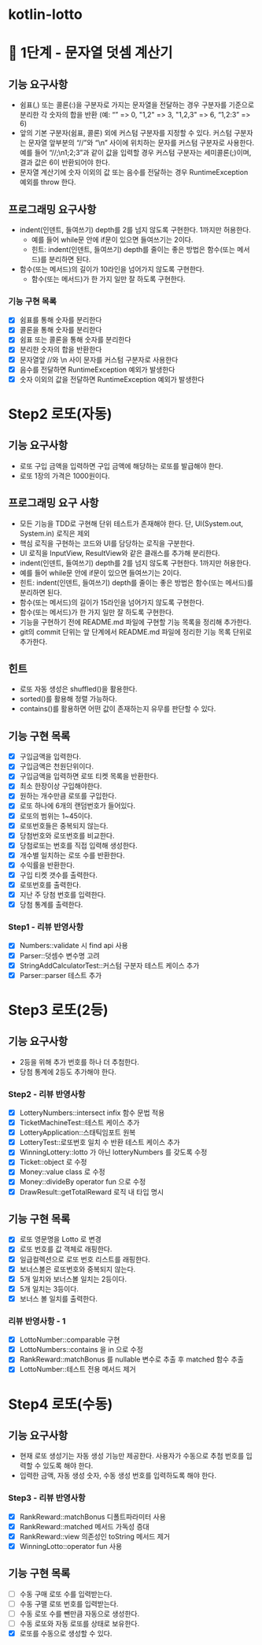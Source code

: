 # kotlin-lotto

# 🚀 1단계 - 문자열 덧셈 계산기

## 기능 요구사항

- 쉼표(,) 또는 콜론(:)을 구분자로 가지는 문자열을 전달하는 경우 구분자를 기준으로 분리한 각 숫자의 합을 반환 (예: “” => 0, "1,2" => 3, "1,2,3" => 6, “1,2:3” => 6)
- 앞의 기본 구분자(쉼표, 콜론) 외에 커스텀 구분자를 지정할 수 있다. 커스텀 구분자는 문자열 앞부분의 “//”와 “\n” 사이에 위치하는 문자를 커스텀 구분자로 사용한다. 예를 들어 “//;\n1;2;3”과
  같이 값을 입력할 경우 커스텀 구분자는 세미콜론(;)이며, 결과 값은 6이 반환되어야 한다.
- 문자열 계산기에 숫자 이외의 값 또는 음수를 전달하는 경우 RuntimeException 예외를 throw 한다.

## 프로그래밍 요구사항

- indent(인덴트, 들여쓰기) depth를 2를 넘지 않도록 구현한다. 1까지만 허용한다.
    - 예를 들어 while문 안에 if문이 있으면 들여쓰기는 2이다.
    - 힌트: indent(인덴트, 들여쓰기) depth를 줄이는 좋은 방법은 함수(또는 메서드)를 분리하면 된다.
- 함수(또는 메서드)의 길이가 10라인을 넘어가지 않도록 구현한다.
    - 함수(또는 메서드)가 한 가지 일만 잘 하도록 구현한다.

### 기능 구현 목록

- [x] 쉼표를 통해 숫자를 분리한다
- [x] 콜론을 통해 숫자를 분리한다
- [x] 쉼표 또는 콜론을 통해 숫자를 분리한다
- [x] 분리한 숫자의 합을 반환한다
- [x] 문자열앞 //와 \n 사이 문자를 커스텀 구분자로 사용한다
- [x] 음수를 전달하면 RuntimeException 예외가 발생한다
- [x] 숫자 이외의 값을 전달하면 RuntimeException 예외가 발생한다

# Step2 로또(자동)
## 기능 요구사항
- 로또 구입 금액을 입력하면 구입 금액에 해당하는 로또를 발급해야 한다.
- 로또 1장의 가격은 1000원이다.

## 프로그래밍 요구 사항
- 모든 기능을 TDD로 구현해 단위 테스트가 존재해야 한다. 단, UI(System.out, System.in) 로직은 제외
- 핵심 로직을 구현하는 코드와 UI를 담당하는 로직을 구분한다.
- UI 로직을 InputView, ResultView와 같은 클래스를 추가해 분리한다.
- indent(인덴트, 들여쓰기) depth를 2를 넘지 않도록 구현한다. 1까지만 허용한다.
- 예를 들어 while문 안에 if문이 있으면 들여쓰기는 2이다.
- 힌트: indent(인덴트, 들여쓰기) depth를 줄이는 좋은 방법은 함수(또는 메서드)를 분리하면 된다.
- 함수(또는 메서드)의 길이가 15라인을 넘어가지 않도록 구현한다.
- 함수(또는 메서드)가 한 가지 일만 잘 하도록 구현한다.
- 기능을 구현하기 전에 README.md 파일에 구현할 기능 목록을 정리해 추가한다.
- git의 commit 단위는 앞 단계에서 README.md 파일에 정리한 기능 목록 단위로 추가한다.

## 힌트
- 로또 자동 생성은 shuffled()을 활용한다.
- sorted()를 활용해 정렬 가능하다.
- contains()를 활용하면 어떤 값이 존재하는지 유무를 판단할 수 있다.

## 기능 구현 목록
- [x] 구입금액을 입력한다.
- [x] 구입금액은 천원단위이다.
- [x] 구입금액을 입력하면 로또 티켓 목록을 반환한다.
- [x] 최소 한장이상 구입해야한다.
- [x] 원하는 개수만큼 로또를 구입한다.
- [x] 로또 하나에 6개의 랜덤번호가 들어있다.
- [x] 로또의 범위는 1~45이다.
- [x] 로또번호들은 중복되지 않는다.
- [x] 당첨번호와 로또번호를 비교한다.
- [x] 당첨로또는 번호를 직접 입력해 생성한다.
- [x] 개수별 일치하는 로또 수를 반환한다.
- [x] 수익률을 반환한다.
- [x] 구입 티켓 갯수를 출력한다.
- [x] 로또번호를 출력한다.
- [x] 지난 주 당첨 번호를 입력한다.
- [x] 당첨 통계를 출력한다.

### Step1 - 리뷰 반영사항
- [x] Numbers::validate 시 find api 사용
- [x] Parser::덧셈수 변수명 고려
- [x] StringAddCalculatorTest::커스텀 구분자 테스트 케이스 추가
- [x] Parser::parser 테스트 추가

# Step3 로또(2등)
## 기능 요구사항
- 2등을 위해 추가 번호를 하나 더 추첨한다.
- 당첨 통계에 2등도 추가해야 한다.

### Step2 - 리뷰 반영사항
- [x] LotteryNumbers::intersect infix 함수 문법 적용
- [x] TicketMachineTest::테스트 케이스 추가
- [x] LotteryApplication::스태틱임포트 원복
- [x] LotteryTest::로또번호 일치 수 반환 테스트 케이스 추가
- [x] WinningLottery::lotto 가 아닌 lotteryNumbers 를 갖도록 수정
- [x] Ticket::object 로 수정
- [x] Money::value class 로 수정
- [x] Money::divideBy operator fun 으로 수정
- [x] DrawResult::getTotalReward 로직 내 타입 명시

## 기능 구현 목록
- [x] 로또 영문명을 Lotto 로 변경
- [x] 로또 번호를 값 객체로 래핑한다.
- [x] 일급컬렉션으로 로또 번호 리스트를 래핑한다.
- [x] 보너스볼은 로또번호와 중복되지 않는다.
- [x] 5개 일치와 보너스볼 일치는 2등이다.
- [x] 5개 일치는 3등이다.
- [x] 보너스 볼 일치를 출력한다.

### 리뷰 반영사항 - 1
- [x] LottoNumber::comparable 구현
- [x] LottoNumbers::contains 을 in 으로 수정
- [x] RankReward::matchBonus 를 nullable 변수로 추출 후 matched 함수 추출
- [x] LottoNumber::테스트 전용 메서드 제거

# Step4 로또(수동)
## 기능 요구사항
- 현재 로또 생성기는 자동 생성 기능만 제공한다. 사용자가 수동으로 추첨 번호를 입력할 수 있도록 해야 한다.
- 입력한 금액, 자동 생성 숫자, 수동 생성 번호를 입력하도록 해야 한다.

### Step3 - 리뷰 반영사항
- [x] RankReward::matchBonus 디폴트파라미터 사용
- [x] RankReward::matched 메서드 가독성 증대
- [x] RankReward::view 의존성인 toString 메서드 제거
- [x] WinningLotto::operator fun 사용

## 기능 구현 목록
- [ ] 수동 구매 로또 수를 입력받는다.
- [ ] 수동 구맬 로또 번호를 입력받는다.
- [ ] 수동 로또 수를 뺀만큼 자동으로 생성한다.
- [ ] 수동 로또와 자동 로또를 상태로 보유한다.
- [x] 로또를 수동으로 생성할 수 있다.